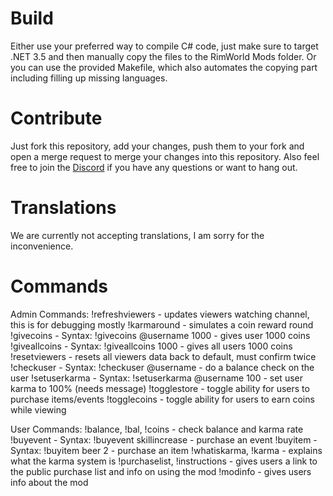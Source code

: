 # Build
Either use your preferred way to compile C# code, just make sure to target .NET 3.5 and then manually copy the files to the RimWorld Mods folder.
Or you can use the provided Makefile, which also automates the copying part including filling up missing languages.

# Contribute
Just fork this repository, add your changes, push them to your fork and open a merge request to merge your changes into this repository.
Also feel free to join the [Discord](https://discord.gg/qrtg224) if you have any questions or want to hang out.

# Translations
We are currently not accepting translations, I am sorry for the inconvenience.

# Commands
Admin Commands:
!refreshviewers - updates viewers watching channel, this is for debugging mostly
!karmaround - simulates a coin reward round
!givecoins - Syntax: !givecoins @username 1000 - gives user 1000 coins
!giveallcoins - Syntax: !giveallcoins 1000 - gives all users 1000 coins
!resetviewers - resets all viewers data back to default, must confirm twice
!checkuser - Syntax: !checkuser @username - do a balance check on the user
!setuserkarma - Syntax: !setuserkarma @username 100 - set user karma to 100% (needs message)
!togglestore - toggle ability for users to purchase items/events
!togglecoins - toggle ability for users to earn coins while viewing

User Commands:
!balance, !bal, !coins - check balance and karma rate
!buyevent - Syntax: !buyevent skillincrease - purchase an event
!buyitem - Syntax: !buyitem beer 2 - purchase an item
!whatiskarma, !karma - explains what the karma system is
!purchaselist, !instructions - gives users a link to the public purchase list and info on using the mod
!modinfo - gives users info about the mod